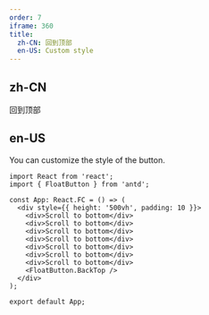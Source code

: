 ```yaml
---
order: 7
iframe: 360
title:
  zh-CN: 回到顶部
  en-US: Custom style
---
```


## zh-CN

回到顶部

## en-US

You can customize the style of the button.

```tsx
import React from 'react';
import { FloatButton } from 'antd';

const App: React.FC = () => (
  <div style={{ height: '500vh', padding: 10 }}>
    <div>Scroll to bottom</div>
    <div>Scroll to bottom</div>
    <div>Scroll to bottom</div>
    <div>Scroll to bottom</div>
    <div>Scroll to bottom</div>
    <div>Scroll to bottom</div>
    <div>Scroll to bottom</div>
    <FloatButton.BackTop />
  </div>
);

export default App;
```
